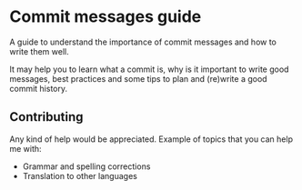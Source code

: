 # Commit messages guide

A guide to understand the importance of commit messages and how to write them well.

It may help you to learn what a commit is, why is it important to write good messages, best practices and some tips to plan and (re)write a good commit history.

## Contributing

Any kind of help would be appreciated. Example of topics that you can help me with:

- Grammar and spelling corrections
- Translation to other languages
